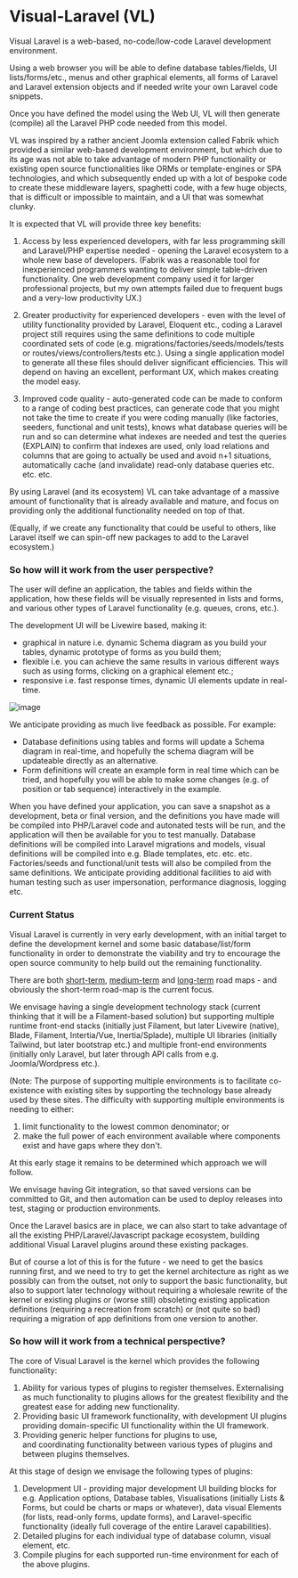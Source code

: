 # Visual-Laravel (VL)
Visual Laravel is a web-based, no-code/low-code Laravel development environment.

Using a web browser you will be able to define database tables/fields, UI lists/forms/etc., menus and other graphical elements,
all forms of Laravel and Laravel extension objects and if needed write your own Laravel code snippets.

Once you have defined the model using the Web UI, VL will then generate (compile) all the Laravel PHP code needed from this model.

VL was inspired by a rather ancient Joomla extension called Fabrik which provided a similar web-based development environment,
but which due to its age was not able to take advantage of modern PHP functionality or existing open source functionalities 
like ORMs or template-engines or SPA technologies,
and which subsequently ended up with a lot of bespoke code to create these middleware layers,
spaghetti code, with a few huge objects, that is difficult or impossible to maintain,
and a UI that was somewhat clunky.

It is expected that VL will provide three key benefits:

1. Access by less experienced developers, with far less programming skill and Laravel/PHP expertise needed -
   opening the Laravel ecosystem to a whole new base of developers.
   (Fabrik was a reasonable tool for inexperienced programmers wanting to deliver simple table-driven functionality.
   One web development company used it for larger professional projects,
   but my own attempts failed due to frequent bugs and a very-low productivity UX.)

2. Greater productivity for experienced developers - even with the level of utility functionality provided by Laravel, Eloquent etc.,
   coding a Laravel project still requires using the same definitions to code multiple coordinated sets of code
   (e.g. migrations/factories/seeds/models/tests or routes/views/controllers/tests etc.).
   Using a single application model to generate all these files should deliver significant efficiencies.
   This will depend on having an excellent, performant UX, which makes creating the model easy.

3. Improved code quality - auto-generated code can be made to conform to a range of coding best practices,
   can generate code that you might not take the time to create if you were coding manually
   (like factories, seeders, functional and unit tests),
   knows what database queries will be run and so can 
   determine what indexes are needed and test the queries (EXPLAIN) to confirm that indexes are used,
   only load relations and columns that are going to actually be used and avoid n+1 situations,
   automatically cache (and invalidate) read-only database queries
   etc. etc. etc.

By using Laravel (and its ecosystem) VL can take advantage of a massive amount of functionality that is already available and mature,
and focus on providing only the additional functionality needed on top of that.

(Equally, if we create any functionality that could be useful to others, 
like Laravel itself we can spin-off new packages to add to the Laravel ecosystem.)

### So how will it work from the user perspective?

The user will define an application, the tables and fields within the application, how these fields will be visually 
represented in lists and forms, and various other types of Laravel functionality (e.g. queues, crons, etc.).

The development UI will be Livewire based, making it: 
* graphical in nature i.e. dynamic Schema diagram as you build your tables, dynamic prototype of forms as you build them;
* flexible i.e. you can achieve the same results in various different ways such as using forms, clicking on a graphical element etc.; 
* responsive i.e. fast response times, dynamic UI elements update in real-time.

![image](https://github.com/Tranzakt/Visual-Laravel/assets/3001893/3f1aa559-9237-4a2e-967d-d68cecc2da2f)

We anticipate providing as much live feedback as possible. For example:

* Database definitions using tables and forms will update a Schema diagram in real-time,
  and hopefully the schema diagram will be updateable directly as an alternative.
* Form definitions will create an example form in real time which can be tried, and hopefully you will be able
  to make some changes (e.g. of position or tab sequence) interactively in the example.

When you have defined your application, you can save a snapshot as a development, beta or final version,
and the definitions you have made will be compiled into PHP/Laravel code and autonated tests will be run, 
and the application will then be available for you to test manually.
Database definitions will be compiled into Laravel migrations and models,
visual definitions will be compiled into e.g. Blade templates, etc. etc. etc.
Factories/seeds and functional/unit tests will also be compiled from the same definitions.
We anticipate providing additional facilities to aid with human testing such as user impersonation,
performance diagnosis, logging etc.

### Current Status

Visual Laravel is currently in very early development, with an initial target to define the development kernel and some basic 
database/list/form functionality in order to demonstrate the viability and 
try to encourage the open source community to help build out the remaining functionality.

There are both [short-term](./ROADMAP.md#the-short-term-roadmap), [medium-term](./ROADMAP.md#the-medium-term-roadmap) and [long-term](./ROADMAP.md#the-long-term-roadmap) road maps - 
and obviously the short-term road-map is the current focus.

We envisage having a single development technology stack (current thinking that it will be a Filament-based solution) 
but supporting multiple runtime front-end stacks (initially just Filament, but later Livewire (native), Blade, Filament, Intertia/Vue, Inertia/Splade),
multiple UI libraries (initially Tailwind, but later bootstrap etc.)
and multiple front-end environments (initially only Laravel, but later through API calls from e.g. Joomla/Wordpress etc.).

(Note: The purpose of supporting multiple environments is to facilitate co-existence with existing sites
by supporting the technology base already used by these sites.
The difficulty with supporting multiple environments is needing to either: 

1. limit functionality to the lowest common denominator; or
2. make the full power of each environment available where components exist and have gaps where they don't.

At this early stage it remains to be determined which approach we will follow.

We envisage having Git integration, so that saved versions can be committed to Git, 
and then automation can be used to deploy releases into test, staging or production environments.

Once the Laravel basics are in place, we can also start to take advantage of all the existing PHP/Laravel/Javascript package ecosystem, 
building additional Visual Laravel plugins around these existing packages.

But of course a lot of this is for the future - we need to get the basics running first,
and we need to try to get the kernel architecture as right as we possibly can from the outset,
not only to support the basic functionality, but also to support later technology 
without requiring a wholesale rewrite of the kernel or existing plugins 
or (worse still) obsoleting existing application definitions (requiring a recreation from scratch) 
or (not quite so bad) requiring a migration of app definitions from one version to another.

### So how will it work from a technical perspective?

The core of Visual Laravel is the kernel which provides the following functionality:
1. Ability for various types of plugins to register themselves.
Externalising as much functionality to plugins allows for the greatest flexibility
and the greatest ease for adding new functionality.
2. Providing basic UI framework functionality,
with development UI plugins providing domain-specific UI functionality within the UI framework.
3. Providing generic helper functions for plugins to use,  
and coordinating functionality between various types of plugins and between plugins themselves.

At this stage of design we envisage the following types of plugins:
1. Development UI - providing major development UI building blocks for
e.g. Application options, Database tables, Visualisations (initially Lists & Forms, but could be charts or maps or whatever),
data visual Elements (for lists, read-only forms, update forms),
and Laravel-specific functionality (ideally full coverage of the entire Laravel capabilities).
2. Detailed plugins for each individual type of database column, visual element, etc.
3. Compile plugins for each supported run-time environment for each of the above plugins.
